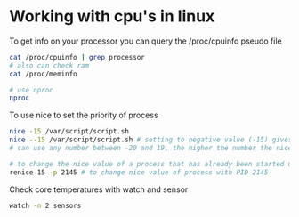 # Working with cpu's in linux

To get info on your processor you can query the /proc/cpuinfo pseudo file

```sh
cat /proc/cpuinfo | grep processor
# also can check ram 
cat /proc/meminfo

# use nproc
nproc
```

To use nice to set the priority of process

```sh
nice -15 /var/script/script.sh
nice --15 /var/script/script.sh # setting to negative value (-15) gives the process a more urgent priority
# can use any number between -20 and 19, the higher the number the nicer the process will be when it comes to giving up resources in favor of other processes.

# to change the nice value of a process that has already been started use renice
renice 15 -p 2145 # to change nice value of process with PID 2145
```

Check core temperatures with watch and sensor

```sh
watch -n 2 sensors
```